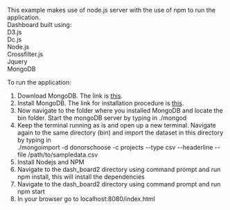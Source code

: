 This example makes use of node.js server with the use of npm to run the application.<br/>
Dashboard built using:<br/>
D3.js<br/>
Dc.js<br/>
Node.js<br/>
Crossfilter.js<br/>
Jquery<br/>
MongoDB<br/>

To run the application:<br/>
1. Download MongoDB. The link is <a href = "https://www.mongodb.org/downloads#production">this</a>.<br/>
2. Install MongoDB. The link for installation procedure is <a href = "https://docs.mongodb.org/manual/installation/">this</a>.  <br/>
3. Now navigate to the folder where you installed MongoDB and locate the bin folder. Start the mongoDB server by typing in ./mongod <br>
4. Keep the terminal running as is and open up a new terminal. Navigate again to the same directory (bin) and import the dataset in this directory by typing in <br>
   ./mongoimport -d donorschoose -c projects --type csv --headerline --file  /path/to/sampledata.csv <br>
5. Install Nodejs and NPM<br/>
6. Navigate to the dash_board2 directory using command prompt and run npm install, this will install the dependencies<br/>
7. Navigate to the dash_board2 directory using command prompt and run npm start<br/>
8. In your browser go to localhost:8080/index.html<br/>
